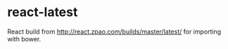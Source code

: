 # react-latest

React build from http://react.zpao.com/builds/master/latest/ for importing with bower.